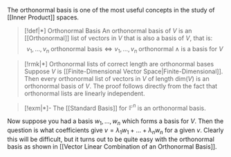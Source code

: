 The orthonormal basis is one of the most useful concepts in the study of [[Inner Product]] spaces. 

>[!def|*] Orthonormal Basis
>An orthonormal basis of $V$ is an [[Orthonormal]] list of vectors in $V$ that is also a basis of $V$, that is: $$v_1, \dots,v_n \; \text{orthonormal basis} \iff v_1, \dots, v_n \; \text{orthonormal} \; \land \; \text{is a basis for }V$$ 

>[!rmk|*] Orthonormal lists of correct length are orthonormal bases
>Suppose $V$ is [[Finite-Dimensional Vector Space|Finite-Dimensional]]. Then every orthonormal list of vectors in $V$ of length $\text{dim}(V)$ is an orthonormal basis of $V$. The proof follows directly from the fact that orthonormal lists are linearly independent. 

>[!exm|*]-
>The [[Standard Basis]] for $\mathbb{F}^n$ is an orthonormal basis. 

Now suppose you had a basis $w_1, \dots, w_n$ which forms a basis for $V$. Then the question is what coefficients give $v = \lambda_1 w_1 + \dots + \lambda_n w_n$ for a given $v$. Clearly this will be difficult, but it turns out to be quite easy with the orthonormal basis as shown in [[Vector Linear Combination of an Orthonormal Basis]].